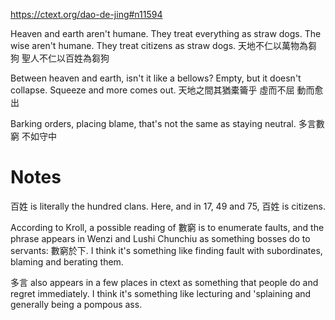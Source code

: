 https://ctext.org/dao-de-jing#n11594

Heaven and earth aren't humane.
They treat everything as straw dogs.
The wise aren't humane.
They treat citizens as straw dogs.
天地不仁以萬物為芻狗
聖人不仁以百姓為芻狗

Between heaven and earth,
isn't it like a bellows?
Empty, but it doesn't collapse.
Squeeze and more comes out.
天地之間其猶橐籥乎
虛而不屈
動而愈出

Barking orders, placing blame,
that's not the same as staying neutral.
多言數窮
不如守中

# Notes

百姓 is literally the hundred clans.
Here,
and in 17, 49 and 75,
百姓 is citizens.

According to Kroll,
a possible reading of 數窮
is to enumerate faults,
and the phrase appears in Wenzi and Lushi Chunchiu
as something bosses do to servants:
數窮於下.
I think it's something like
finding fault with subordinates,
blaming and berating them.

多言 also appears
in a few places in ctext
as something that people do
and regret immediately.
I think it's something like
lecturing and 'splaining
and generally being a pompous ass.
